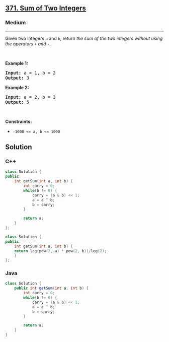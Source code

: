 <h2><a href="https://leetcode.com/problems/sum-of-two-integers">371. Sum of Two Integers</a></h2><h3>Medium</h3><hr><p>Given two integers <code>a</code> and <code>b</code>, return <em>the sum of the two integers without using the operators</em> <code>+</code> <em>and</em> <code>-</code>.</p>

<p>&nbsp;</p>
<p><strong class="example">Example 1:</strong></p>
<pre><strong>Input:</strong> a = 1, b = 2
<strong>Output:</strong> 3
</pre><p><strong class="example">Example 2:</strong></p>
<pre><strong>Input:</strong> a = 2, b = 3
<strong>Output:</strong> 5
</pre>
<p>&nbsp;</p>
<p><strong>Constraints:</strong></p>

<ul>
	<li><code>-1000 &lt;= a, b &lt;= 1000</code></li>
</ul>

## Solution
### C++
```c++
class Solution {
public:
    int getSum(int a, int b) {
        int carry = 0;
        while(b != 0) {
            carry = (a & b) << 1;
            a = a ^ b;
            b = carry;
        }

        return a;
    }
};
```

```c++
class Solution {
public:
    int getSum(int a, int b) {
    return log(pow(2, a) * pow(2, b))/log(2);
    }
};
```

### Java
```java
class Solution {
    public int getSum(int a, int b) {
        int carry = 0;
        while(b != 0) {
            carry = (a & b) << 1;
            a = a ^ b;
            b = carry;
        }

        return a;
    }
}
```